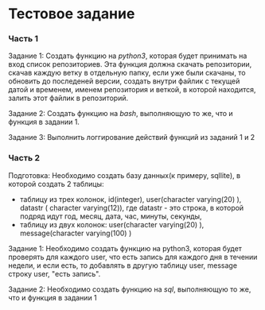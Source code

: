 # Тестовое задание
### Часть 1

Задание 1:
Создать функцию на *python3*, которая будет принимать на вход список репозиториев.
Эта функция должна скачать репозитории, скачав каждую ветку в отдельную папку, если уже
были скачаны, то обновить до последеней версии, создать внутри файлик с текущей датой и
временем, именем репозитория и веткой, в которой находится, залить этот файлик в
репозиторий.

Задание 2:
Создать функцию на *bash*, выполняющую то же, что и функция в задании 1.

Задание 3:
Выполнить логгирование действий функций из заданий 1 и 2

### Часть 2
Подготовка:
Необходимо создать базу данных(к примеру, sqllite), в которой создать 2 таблицы:
* таблицу из трех колонок, id(integer), user(character varying(20) ), datastr ( character
varying(12)), где datastr - это строка, в которой подряд идут год, месяц, дата, час, минуты,
секунды,
* таблицу из двух колонок: user(character varying(20) ), message(character varying(100) )

Задание 1:
Необходимо создать функцию на python3, которая будет проверять для каждого user, что есть
запись для каждого дня в течении недели, и если есть, то добавлять в другую таблицу user,
message строку user, "есть запись".

Задание 2:
Необходимо создать функцию на *sql*, выполняющую то же, что и функция в задании 1
